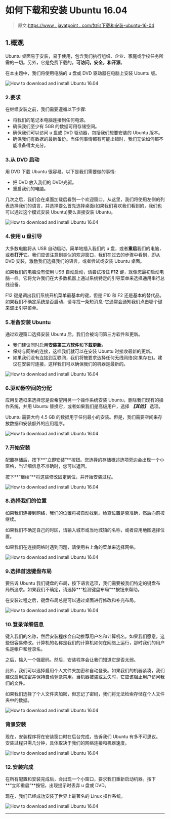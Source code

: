 # 如何下载和安装 Ubuntu 16.04

> 原文:[https://www . javatpoint . com/如何下载和安装-ubuntu-16-04](https://www.javatpoint.com/how-to-download-and-install-ubuntu-16-04)

## 1.概观

Ubuntu 桌面易于安装，易于使用，包含我们执行组织、企业、家庭或学校任务所需的一切。另外，它是免费下载的，**可访问，安全，**和**开源**。

在本主题中，我们将使用电脑的 u 盘或 DVD 驱动器在电脑上安装 Ubuntu 版。

![How to download and install Ubuntu 16.04](../Images/b5856b03fc48756693ee79f7ad321972.png)

### 2.要求

在继续安装之前，我们需要遵循以下步骤:

*   将我们的笔记本电脑连接到任何电源。
*   确保我们至少有 5GB 的数据可用存储空间。
*   确保我们可以访问 u 盘或 DVD 驱动器，包括我们想要安装的 Ubuntu 版本。
*   确保我们有数据的最新备份。当任何事情都有可能出错时，我们无论如何都不能准备得太充分。

### 3.从 DVD 启动

用 DVD 下载 Ubuntu 很容易。以下是我们需要做的事情:

*   把 DVD 放入我们的 DVD/光驱。
*   重启我们的电脑。

几次之后，我们会在桌面加载后看到一个欢迎窗口。从这里，我们将使用左侧的列表选择我们的语言，并选择要么首先选择桌面(如果我们喜欢我们看到的，我们也可以通过这个模式安装 Ubuntu)要么直接安装 Ubuntu。

![How to download and install Ubuntu 16.04](../Images/320514c6477638439e99518a468bd8c9.png)

### 4.使用 u 盘引导

大多数电脑将从 USB 自动启动。简单地插入我们的 u 盘，或者**重启**我们的电脑，或者**打开**它。我们应该注意到类似的欢迎窗口，我们在过去的步骤中看到，即从 DVD 安装，激励我们选择我们的语言，或者尝试或安装 Ubuntu 桌面。

如果我们的电脑没有使用 USB 自动启动，请尝试按住 **F12** 键，就像您最初启动电脑一样。它将允许我们在大多数机器上通过系统特定的引导菜单来选择通用串行总线设备。

F12 键是调出我们系统开机菜单最基本的键，但是 F10 和 F2 还是基本的替代品。如果我们不确定系统是否启动，请寻找一条短消息-它通常会通知我们点击哪个键来调出引导菜单。

### 5.准备安装 Ubuntu

通过欢迎窗口选择安装 Ubuntu 后，我们会被询问第三方软件和更新。

*   我们建议同时启用**安装第三方软件**和**下载更新。**
*   保持与网络的连接，这样我们就可以在安装 Ubuntu 时接收最新的更新。
*   如果我们没有连接到互联网，我们将被要求选择任何无线网络(如果存在)。建议在安装时连接，这样我们可以确保我们的机器是最新的。

![How to download and install Ubuntu 16.04](../Images/24529f7f442331b54654233c119ccb2b.png)

### 6.驱动器空间的分配

应用复选框来选择您是否希望用另一个操作系统安装 Ubuntu，删除我们现有的操作系统，并用 Ubuntu 替换它，或者如果我们是高级用户，选择 ***【其他】*** 选项。

Ubuntu 需要大约 4.5 GB 的数据用于任何最小的安装。但是，我们需要空间来存放数据和安装额外的应用程序。

![How to download and install Ubuntu 16.04](../Images/235b628e9d86729c5ec2dad37b5d9274.png)

### 7.开始安装

配置存储后，按下**“立即安装”**按钮。您选择的存储概述选项旁边会出现一个小窗格，当详细信息不准确时，您可以返回。

按下**“继续”**将这些修改固定到位，并开始安装过程。

![How to download and install Ubuntu 16.04](../Images/d2ccdeb226aa964e0261468599bd3a82.png)

### 8.选择我们的位置

如果我们连接到网络，我们的位置将被自动找到。检查位置是否准确，然后向前按继续。

如果我们不确定自己的时区，请输入城市或当地城镇的名称，或者应用地图选择位置。

如果我们在连接网络时遇到问题，请使用右上角的菜单来选择网络。

![How to download and install Ubuntu 16.04](../Images/b23f8bf8fcb488ef316591916dca21a1.png)

### 9.选择首选键盘布局

要告诉 Ubuntu 我们键盘的布局，按下语言选项，我们需要被我们特定的键盘布局所追求。如果我们不确定，请选择**“检测键盘布局”**按钮来帮助。

在安装过程之后，键盘布局总是可以通过桌面进行修改和补充布局。

![How to download and install Ubuntu 16.04](../Images/51c3b533608a86b2020844c26820a8d0.png)

### 10.登录详细信息

键入我们的名称，然后安装程序会自动推荐用户名和计算机名。如果我们愿意，这些很容易修改。计算机的名称是我们的计算机如何在网络上运行，那时我们的用户名是帐户和登录名。

之后，输入一个强密码。然后，安装程序会让我们知道它是否太弱。

此外，我们可以选择启用个人文件夹加密和自动登录。如果我们的机器紧凑，我们建议启用加密并保持自动登录禁用。当机器被盗或丢失时，它应该阻止用户访问我们的文件。

如果我们选择了个人文件夹加密，但忘记了密码，我们将无法检索存储在个人文件夹中的数据。

![How to download and install Ubuntu 16.04](../Images/a4b5426b797f8ccfbe636d8d238b452a.png)

### 背景安装

现在，安装程序将在安装窗口时在后台完成，告诉我们 Ubuntu 有多不可思议。安装过程只需几分钟，具体取决于我们的网络连接和机器速度。

![How to download and install Ubuntu 16.04](../Images/6dca66cc1e0b319e731be920c7b5b538.png)

### 12.安装完成

在所有配置和安装完成后，会出现一个小窗口，要求我们重新启动机器。按下**“立即重启”**按钮，出现提示时丢弃 u 盘或 DVD。

现在，我们已经成功安装了世界上最著名的 Linux 操作系统。

![How to download and install Ubuntu 16.04](../Images/f55f8ccf542d822473d7cb75098c8b87.png)

* * *